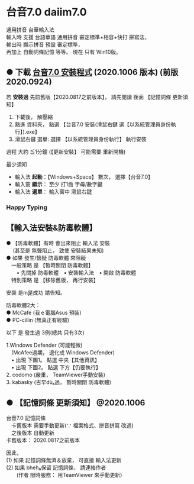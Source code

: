 # 台音7.0  daiim7.0   
通用拼音 台華輸入法  
輸入時 支援 台語華語 通用拼音 審定標準+相容+快打 拼寫法，  
輸出時 顯示拼音 預設 審定標準，  
再加上 自動詞條記憶 等等。  現在 只有 Win10版。  

<!-- ## slides <a href = "https://sites.google.com/view/daiim70etc/home"> slides</a> -->
  
  
<!--big> 下載  <a href="di%E5%8F%B0%E9%9F%B37.0%E5%AE%89%E8%A3%9DWindows%E7%89%88_20200819.zip" download>台音7.0 安裝程式</a> </big-->


## ● 下載  <a href="di%E5%8F%B0%E9%9F%B37.0%E5%AE%89%E8%A3%9DWindows%E7%89%88_20201006.zip" download>台音7.0 安裝程式</a> (2020.1006 版本) (前版 2020.0924)  

<!-- ### 更新中， 請等待 -->

若 **安裝過** 先前舊版【2020.0817之前版本】， 請先閱讀 後面 【記憶詞條 更新須知】     


<!--a id="raw-url" href="di%E5%8F%B0%E9%9F%B37.0%E5%AE%89%E8%A3%9DWindows%E7%89%88_20200819.zip">Download File 3</a-->


1. 下載後， 解壓縮  
2. 點進 資料夾， 點選 【台音7.0 安裝(滑鼠右鍵 選【以系統管理員身份執行】).exe】  
3. 滑鼠右鍵 選單: 選擇 【以系統管理員身份執行】 執行安裝  
  
過程 大約 ≦1分鐘  (【更新安裝】 可能需要 重新開機)     
  
最少須知   
- 輸入法 **起動**：【Windows+Space】 數次， 選擇【台音7.0】
- 輸入窗 **顯示**： 至少 打1齒 字母/數字鍵
- 輸入法 **選單**： 輸入窗中 滑鼠右鍵

### **Happy Typing**

## 【輸入法安裝&防毒軟體】  

● 【防毒軟體】有時  會出來阻止 輸入法 安裝   
　 (甚至是 無聲阻止， 致使 安裝結果未知)  
● 如果 發生/懷疑 防毒軟體 來阻礙    
　一般策略 是 【暫時關閉 防毒軟體】  
　　• 先關掉 防毒軟體　• 安裝輸入法　• 開啟 防毒軟體  
　特別策略 是 【移除舊版， 再行安裝】  

安裝 是m̨是成功 請告知。  


防毒軟體2大：  
● McCafe  (我ｅ電腦Asus 預裝)  
● PC-cillin (無真正有經驗)  

以下 是 發生過 3例(總共 只有3次)  

1.Windows Defender (可能輕微)  
　(McAfee過期， 退化成 Windows Defender)  
　• 出現 下圖1。 點選 中央【其他資訊】  
　• 出現 下圖2。 點選 下方【仍要執行】  
2. codomo  (嚴重， TeamViewer手動安裝)  
3. kabasky (古早dù₄過， 暫時關閉 防毒軟體)  


## ● 【記憶詞條 更新須知】 @2020.1006   

台音7.0 記憶詞條   
　卡舊版本 需要手動更新(∵ 檔案格式、拼音拼寫 改過)   
　之後版本 自動更新     
卡舊版本： 2020.0817之前版本   


因此，   
(1) 如果 記憶詞條無濟＆放棄， 可直接 輸入法更新  
(2) 如果 bheh₆保留 記憶詞條， 請連絡作者    
　　(作者 限時服務： 用TeamViewer 來手動更新)  

<!-- 
## ● 【記憶詞條 更新須知】 @2020.0924   

台音7.0 記憶詞條   
　卡舊版本 需要手動更新(∵ 檔案格式、拼音拼寫 改過)   
　之後版本 自動更新     
卡舊版本： 2020.0817之前版本   

因此，   
(1) 如果 記憶詞條無濟＆放棄， 可直接 輸入法更新  
(2) 如果 bheh₆保留 記憶詞條， 見後面 【舊版詞條 更新程序123】  
　　(或者是 通知作者 安排 可能手動更新)  


## ● 【舊版詞條 更新程序123】： (2020.0817之前版本)   
　　(之後版本 自動更新)   
(1) 【備份＆修正】  
　　【輸入法更新 之前】  
　　【舊版輸入法】叫出 詞條編輯.exe  
　　將 長期/短期/編輯 詞條 copy過 word/notepad++ 等  
　　並且 (華語) ㄝㄜㄦ e/er/err → e/e/er  
　　【儲存】 檔案  
(2) 安裝 【新版輸入法】   
　　　安裝後 可能需要 重新開機  
(3) 【匯入＆製作】
　　【新版輸入法】 叫出 詞條編輯.exe  
　　將 【備份＆修正】詞條 貼入 編輯區   
　　【製作 長期詞典】  
　　如果 成功， 備份 可以刪除  
　　如果 失敗， 儲存【備份＆修正】， 聯絡作者  
done  
舊版使用 應該無濟， 作者 可能可提供 "詞條更新服務"  
這是 舊版更新 遺留問題  
希望 近期內 解決， 以後 免再提  


【舊版 記憶詞條】 需要 麻煩更新，   
是因為   
(1) 格式　 改過， 舊格式 需要 舊程式 讀出   
(2) 拼寫法 改過， (新拼寫法 全支援 通用審定標準)  
　　華語：ㄝㄜㄦe/er/err → e/e/er， 其他 自動處理   
　　台語：自動處理   

-->


<!--  
## ● 【台音7.0 內部拼寫】  

因為 種種關係，   
● 台音7.0 內部拼寫 無全等於 通用審定標準：  
華語：  
　子音音節 使用 子音重複 (如 shih→ssh)  
　凹ㄠ 用ao  
台語：  
　煙ㄧㄢ 用 ian， 無用en  
　呵ㄜ 用 er， 無用or  
　帽鵝 用 v/q 
　後ㄠ 用 au  
但是   
● 輸入時 拼寫轉換 使得 可以 相容輸入  
● 拼音顯示時 使用 審定 通用標準  
-->






<!--
以下參考
-->

<!--
good tutorial for GitHub pages (8::39)
https://www.youtube.com/watch?v=BA_c3bGQXlQ
-->


<!-- 
theme: jekyll-theme-cayman
github:
  is_project_page: false
-->
<!-- 
theme: jekyll-theme-cayman
github:
  is_project_page: false
show_downloads: true
-->

<!-- 
You can use the [editor on GitHub](https://github.com/izgang/daiim7.0/edit/master/README.md) to maintain and preview the content for your website in Markdown files.

Whenever you commit to this repository, GitHub Pages will run [Jekyll](https://jekyllrb.com/) to rebuild the pages in your site, from the content in your Markdown files.

### Markdown

Markdown is a lightweight and easy-to-use syntax for styling your writing. It includes conventions for

```markdown
Syntax highlighted code block

# Header 1
## Header 2
### Header 3

- Bulleted
- List

1. Numbered
2. List

**Bold** and _Italic_ and `Code` text


[Link](url) and ![Image](src)
```




For more details see [GitHub Flavored Markdown](https://guides.github.com/features/mastering-markdown/).

### Jekyll Themes

Your Pages site will use the layout and styles from the Jekyll theme you have selected in your [repository settings](https://github.com/izgang/daiim7.0/settings). The name of this theme is saved in the Jekyll `_config.yml` configuration file.
-->

